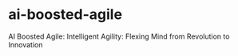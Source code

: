 # ai-boosted-agile
 AI Boosted Agile: Intelligent Agility: Flexing Mind from Revolution to Innovation
